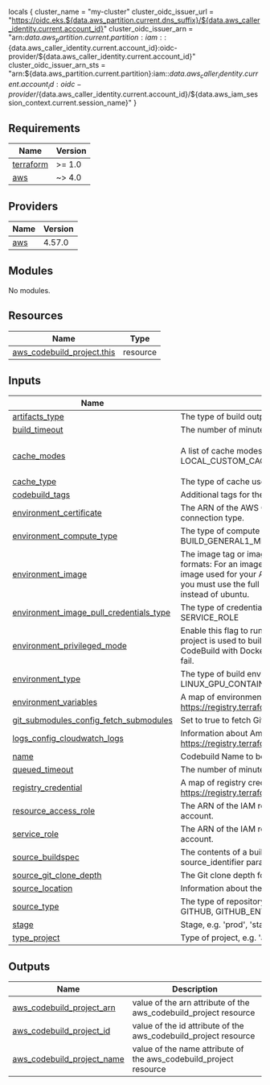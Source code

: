 locals {
  cluster_name = "my-cluster"
  cluster_oidc_issuer_url = "https://oidc.eks.${data.aws_partition.current.dns_suffix}/${data.aws_caller_identity.current.account_id}"
  cluster_oidc_issuer_arn = "arn:${data.aws_partition.current.partition}:iam::${data.aws_caller_identity.current.account_id}:oidc-provider/${data.aws_caller_identity.current.account_id}"
  cluster_oidc_issuer_arn_sts = "arn:${data.aws_partition.current.partition}:iam::${data.aws_caller_identity.current.account_id}:oidc-provider/${data.aws_caller_identity.current.account_id}/${data.aws_iam_session_context.current.session_name}"
}


## Requirements

| Name | Version |
|------|---------|
| <a name="requirement_terraform"></a> [terraform](#requirement\_terraform) | >= 1.0 |
| <a name="requirement_aws"></a> [aws](#requirement\_aws) | ~> 4.0 |

## Providers

| Name | Version |
|------|---------|
| <a name="provider_aws"></a> [aws](#provider\_aws) | 4.57.0 |

## Modules

No modules.

## Resources

| Name | Type |
|------|------|
| [aws_codebuild_project.this](https://registry.terraform.io/providers/hashicorp/aws/latest/docs/resources/codebuild_project) | resource |

## Inputs

| Name | Description | Type | Default | Required |
|------|-------------|------|---------|:--------:|
| <a name="input_artifacts_type"></a> [artifacts\_type](#input\_artifacts\_type) | The type of build output artifact. Valid values are: CODEPIPELINE, NO\_ARTIFACTS, S3 | `string` | `"NO_ARTIFACTS"` | no |
| <a name="input_build_timeout"></a> [build\_timeout](#input\_build\_timeout) | The number of minutes a build is allowed to be queued before it times out. | `string` | `"20"` | no |
| <a name="input_cache_modes"></a> [cache\_modes](#input\_cache\_modes) | A list of cache modes. Valid values are: LOCAL\_DOCKER\_LAYER\_CACHE, LOCAL\_SOURCE\_CACHE, LOCAL\_CUSTOM\_CACHE | `list(string)` | <pre>[<br>  "LOCAL_SOURCE_CACHE"<br>]</pre> | no |
| <a name="input_cache_type"></a> [cache\_type](#input\_cache\_type) | The type of cache used by the build project. Valid values are: LOCAL, NO\_CACHE, S3 | `string` | `"LOCAL"` | no |
| <a name="input_codebuild_tags"></a> [codebuild\_tags](#input\_codebuild\_tags) | Additional tags for the CodeBuild project | `map(string)` | `{}` | no |
| <a name="input_environment_certificate"></a> [environment\_certificate](#input\_environment\_certificate) | The ARN of the AWS Certificate Manager certificate for the build project. Only valid when using an HTTPS or SSH connection type. | `string` | `null` | no |
| <a name="input_environment_compute_type"></a> [environment\_compute\_type](#input\_environment\_compute\_type) | The type of compute environment to use for the build project. Valid values are: BUILD\_GENERAL1\_SMALL, BUILD\_GENERAL1\_MEDIUM, BUILD\_GENERAL1\_LARGE | `string` | `"BUILD_GENERAL1_SMALL"` | no |
| <a name="input_environment_image"></a> [environment\_image](#input\_environment\_image) | The image tag or image digest that identifies the Docker image to use for this build project. Use the following formats: For an image tag: registry/repository:tag. For an image digest: registry/repository@digest. The Docker image used for your AWS CodeBuild build project must be in the same AWS Region as the build project. Additionally, you must use the full registry and repository URI. For example, you must use registry.hub.docker.com/library/ubuntu instead of ubuntu. | `string` | `"aws/codebuild/amazonlinux2-x86_64-standard:4.0"` | no |
| <a name="input_environment_image_pull_credentials_type"></a> [environment\_image\_pull\_credentials\_type](#input\_environment\_image\_pull\_credentials\_type) | The type of credentials AWS CodeBuild uses to pull images in your build. Valid values are: CODEBUILD, SERVICE\_ROLE | `string` | `"CODEBUILD"` | no |
| <a name="input_environment_privileged_mode"></a> [environment\_privileged\_mode](#input\_environment\_privileged\_mode) | Enable this flag to run the Docker daemon inside a Docker container. This value must be set to true only if the build project is used to build Docker images, and the specified build environment image is not one provided by AWS CodeBuild with Docker support. Otherwise, all associated builds that attempt to interact with the Docker daemon will fail. | `bool` | `true` | no |
| <a name="input_environment_type"></a> [environment\_type](#input\_environment\_type) | The type of build environment to use for related builds. Valid values are: ARM\_CONTAINER, LINUX\_CONTAINER, LINUX\_GPU\_CONTAINER, WINDOWS\_CONTAINER, WINDOWS\_SERVER\_2019\_CONTAINER | `string` | `"LINUX_CONTAINER"` | no |
| <a name="input_environment_variables"></a> [environment\_variables](#input\_environment\_variables) | A map of environment variable objects that are available to builds for this build project. See https://registry.terraform.io/providers/hashicorp/aws/latest/docs/resources/codebuild_project#environment_variable | `map(string)` | `{}` | no |
| <a name="input_git_submodules_config_fetch_submodules"></a> [git\_submodules\_config\_fetch\_submodules](#input\_git\_submodules\_config\_fetch\_submodules) | Set to true to fetch Git submodules for your AWS CodeBuild build project. | `bool` | `true` | no |
| <a name="input_logs_config_cloudwatch_logs"></a> [logs\_config\_cloudwatch\_logs](#input\_logs\_config\_cloudwatch\_logs) | Information about Amazon CloudWatch Logs for a build project. See https://registry.terraform.io/providers/hashicorp/aws/latest/docs/resources/codebuild_project#cloudwatch_logs | `map(any)` | `{}` | no |
| <a name="input_name"></a> [name](#input\_name) | Codebuild Name to be used on all the resources as identifier | `string` | `""` | no |
| <a name="input_queued_timeout"></a> [queued\_timeout](#input\_queued\_timeout) | The number of minutes a queue is allowed to be queued before it times out. | `string` | `"10"` | no |
| <a name="input_registry_credential"></a> [registry\_credential](#input\_registry\_credential) | A map of registry credential objects that contain credentials for access to a private registry. See https://registry.terraform.io/providers/hashicorp/aws/latest/docs/resources/codebuild_project#registry_credential | `map(any)` | `{}` | no |
| <a name="input_resource_access_role"></a> [resource\_access\_role](#input\_resource\_access\_role) | The ARN of the IAM role that enables AWS CodeBuild to interact with dependent AWS services on behalf of the AWS account. | `string` | `""` | no |
| <a name="input_service_role"></a> [service\_role](#input\_service\_role) | The ARN of the IAM role that enables AWS CodeBuild to interact with dependent AWS services on behalf of the AWS account. | `string` | n/a | yes |
| <a name="input_source_buildspec"></a> [source\_buildspec](#input\_source\_buildspec) | The contents of a buildspec file. This value overrides a buildspec file created with the source\_version or source\_identifier parameter. For more information, see Buildspec File Name and Storage Location. | `string` | n/a | yes |
| <a name="input_source_git_clone_depth"></a> [source\_git\_clone\_depth](#input\_source\_git\_clone\_depth) | The Git clone depth for the build project. Valid values are: 0 to 3000 | `number` | `1` | no |
| <a name="input_source_location"></a> [source\_location](#input\_source\_location) | Information about the location of the source code to be built. | `string` | n/a | yes |
| <a name="input_source_type"></a> [source\_type](#input\_source\_type) | The type of repository that contains the source code to be built. Valid values are: CODECOMMIT, CODEPIPELINE, GITHUB, GITHUB\_ENTERPRISE, NO\_SOURCE, S3, BITBUCKET, GITHUB\_ENTERPRISE\_SERVER | `string` | `"GITHUB"` | no |
| <a name="input_stage"></a> [stage](#input\_stage) | Stage, e.g. 'prod', 'staging', 'dev' | `string` | `"default"` | no |
| <a name="input_type_project"></a> [type\_project](#input\_type\_project) | Type of project, e.g. 'app', 'infra', 'data', 'ml' | `string` | `"demo"` | no |

## Outputs

| Name | Description |
|------|-------------|
| <a name="output_aws_codebuild_project_arn"></a> [aws\_codebuild\_project\_arn](#output\_aws\_codebuild\_project\_arn) | value of the arn attribute of the aws\_codebuild\_project resource |
| <a name="output_aws_codebuild_project_id"></a> [aws\_codebuild\_project\_id](#output\_aws\_codebuild\_project\_id) | value of the id attribute of the aws\_codebuild\_project resource |
| <a name="output_aws_codebuild_project_name"></a> [aws\_codebuild\_project\_name](#output\_aws\_codebuild\_project\_name) | value of the name attribute of the aws\_codebuild\_project resource |

